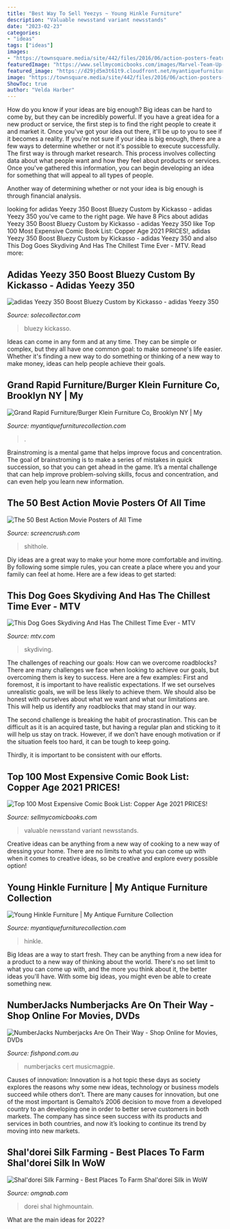 ```yaml
---
title: "Best Way To Sell Yeezys ~ Young Hinkle Furniture"
description: "Valuable newsstand variant newsstands"
date: "2023-02-23"
categories:
- "ideas"
tags: ["ideas"]
images:
- "https://townsquare.media/site/442/files/2016/06/action-posters-featured.jpg?w=1200&amp;h=0&amp;zc=1&amp;s=0&amp;a=t&amp;q=89"
featuredImage: "https://www.sellmycomicbooks.com/images/Marvel-Team-Up-141-newsstand-variant.png"
featured_image: "https://d29jd5m3t61t9.cloudfront.net/myantiquefurniturecollection.com/images/fbfiles/images/Label-gpnc9wg8ll_v_1601659707.jpg"
image: "https://townsquare.media/site/442/files/2016/06/action-posters-featured.jpg?w=1200&amp;h=0&amp;zc=1&amp;s=0&amp;a=t&amp;q=89"
ShowToc: true
author: "Velda Harber"
---
```



How do you know if your ideas are big enough?
Big ideas can be hard to come by, but they can be incredibly powerful. If you have a great idea for a new product or service, the first step is to find the right people to create it and market it. Once you've got your idea out there, it'll be up to you to see if it becomes a reality. If you're not sure if your idea is big enough, there are a few ways to determine whether or not it's possible to execute successfully. 
The first way is through market research. This process involves collecting data about what people want and how they feel about products or services. Once you've gathered this information, you can begin developing an idea for something that will appeal to all types of people. 

Another way of determining whether or not your idea is big enough is through financial analysis.

	

		
looking for adidas Yeezy 350 Boost Bluezy Custom by Kickasso - adidas Yeezy 350 you've came to the right page. We have 8 Pics about adidas Yeezy 350 Boost Bluezy Custom by Kickasso - adidas Yeezy 350 like Top 100 Most Expensive Comic Book List: Copper Age 2021 PRICES!, adidas Yeezy 350 Boost Bluezy Custom by Kickasso - adidas Yeezy 350 and also This Dog Goes Skydiving And Has The Chillest Time Ever - MTV. Read more:
		
    
## Adidas Yeezy 350 Boost Bluezy Custom By Kickasso - Adidas Yeezy 350

<img loading=lazy src="https://images.solecollector.com/complex/images/f_auto,fl_lossy,q_auto,w_1200/adidas-yeezy-350-boost-bluezy-custom-kickasso_bllxo7/adidas-yeezy-350-boost-bluezy-custom-kickasso" onerror="this.onerror=null;this.src='https://tse3.mm.bing.net/th?id=OIP.-aerd_IzCreNKjqNMavXvQHaHa&amp;pid=15.1';" alt="adidas Yeezy 350 Boost Bluezy Custom by Kickasso - adidas Yeezy 350">

_Source: solecollector.com_

>bluezy kickasso. 

	

Ideas can come in any form and at any time. They can be simple or complex, but they all have one common goal: to make someone's life easier. Whether it's finding a new way to do something or thinking of a new way to make money, ideas can help people achieve their goals.

    
## Grand Rapid Furniture/Burger Klein Furniture Co, Brooklyn NY | My

<img loading=lazy src="https://d29jd5m3t61t9.cloudfront.net/myantiquefurniturecollection.com/images/fbfiles/images/Label-gpnc9wg8ll_v_1601659707.jpg" onerror="this.onerror=null;this.src='https://tse1.mm.bing.net/th?id=OIP._DRxqPEDMeefIWl9HOVi9wHaJ4&amp;pid=15.1';" alt="Grand Rapid Furniture/Burger Klein Furniture Co, Brooklyn NY | My">

_Source: myantiquefurniturecollection.com_

>. 

	

Brainstroming is a mental game that helps improve focus and concentration. The goal of brainstroming is to make a series of mistakes in quick succession, so that you can get ahead in the game. It’s a mental challenge that can help improve problem-solving skills, focus and concentration, and can even help you learn new information.

    
## The 50 Best Action Movie Posters Of All Time

<img loading=lazy src="https://townsquare.media/site/442/files/2016/06/action-posters-featured.jpg?w=1200&amp;h=0&amp;zc=1&amp;s=0&amp;a=t&amp;q=89" onerror="this.onerror=null;this.src='https://tse2.mm.bing.net/th?id=OIP.qgsYvJxfiKPCqlIEPysEtgHaE8&amp;pid=15.1';" alt="The 50 Best Action Movie Posters of All Time">

_Source: screencrush.com_

>shithole. 

	

Diy ideas are a great way to make your home more comfortable and inviting. By following some simple rules, you can create a place where you and your family can feel at home. Here are a few ideas to get started: 

    
## This Dog Goes Skydiving And Has The Chillest Time Ever - MTV

<img loading=lazy src="https://mtv.mtvnimages.com/uri/mgid:ao:image:mtv.com:47661?quality=0.8&amp;format=jpg&amp;width=1440&amp;height=810&amp;.jpg" onerror="this.onerror=null;this.src='https://tse2.mm.bing.net/th?id=OIP.iUTTPHdVDNaoDg64z67yAAHaEK&amp;pid=15.1';" alt="This Dog Goes Skydiving And Has The Chillest Time Ever - MTV">

_Source: mtv.com_

>skydiving. 

	

The challenges of reaching our goals: How can we overcome roadblocks?
There are many challenges we face when looking to achieve our goals, but overcoming them is key to success. Here are a few examples:
First and foremost, it is important to have realistic expectations. If we set ourselves unrealistic goals, we will be less likely to achieve them. We should also be honest with ourselves about what we want and what our limitations are. This will help us identify any roadblocks that may stand in our way.

The second challenge is breaking the habit of procrastination. This can be difficult as it is an acquired taste, but having a regular plan and sticking to it will help us stay on track. However, if we don’t have enough motivation or if the situation feels too hard, it can be tough to keep going.

Thirdly, it is important to be consistent with our efforts.

    
## Top 100 Most Expensive Comic Book List: Copper Age 2021 PRICES!

<img loading=lazy src="https://www.sellmycomicbooks.com/images/Marvel-Team-Up-141-newsstand-variant.png" onerror="this.onerror=null;this.src='https://tse2.mm.bing.net/th?id=OIP.Ogf-FSyki86EYiaNCFNV_AAAAA&amp;pid=15.1';" alt="Top 100 Most Expensive Comic Book List: Copper Age 2021 PRICES!">

_Source: sellmycomicbooks.com_

>valuable newsstand variant newsstands. 

	

Creative ideas can be anything from a new way of cooking to a new way of dressing your home. There are no limits to what you can come up with when it comes to creative ideas, so be creative and explore every possible option!

    
## Young Hinkle Furniture | My Antique Furniture Collection

<img loading=lazy src="https://d29jd5m3t61t9.cloudfront.net/myantiquefurniturecollection.com/images/fbfiles/images/828w/20170108_164125_v_1517508222.jpg" onerror="this.onerror=null;this.src='https://tse4.mm.bing.net/th?id=OIP.TTlL2ezNygLuBGDqM8yCQgHaJ4&amp;pid=15.1';" alt="Young Hinkle Furniture | My Antique Furniture Collection">

_Source: myantiquefurniturecollection.com_

>hinkle. 

	

Big Ideas are a way to start fresh. They can be anything from a new idea for a product to a new way of thinking about the world. There's no set limit to what you can come up with, and the more you think about it, the better ideas you'll have. With some big ideas, you might even be able to create something new.

    
## NumberJacks Numberjacks Are On Their Way - Shop Online For Movies, DVDs

<img loading=lazy src="https://cdn-r.fishpond.com.au/0018/225/011/189015287/6.jpeg" onerror="this.onerror=null;this.src='https://tse1.mm.bing.net/th?id=OIP.JQZDSeXx6GQJOCfThvaH7AAAAA&amp;pid=15.1';" alt="NumberJacks Numberjacks Are On Their Way - Shop Online for Movies, DVDs">

_Source: fishpond.com.au_

>numberjacks cert musicmagpie. 

	

Causes of innovation:
Innovation is a hot topic these days as society explores the reasons why some new ideas, technology or business models succeed while others don’t. There are many causes for innovation, but one of the most important is Gemalto’s 2006 decision to move from a developed country to an developing one in order to better serve customers in both markets. The company has since seen success with its products and services in both countries, and now it’s looking to continue its trend by moving into new markets.

    
## Shal&#039;dorei Silk Farming - Best Places To Farm Shal&#039;dorei Silk In WoW

<img loading=lazy src="https://www.omgnab.com/wp-content/uploads/Highmountain-ShalDorei-silk-cloth-768x504.png" onerror="this.onerror=null;this.src='https://tse2.mm.bing.net/th?id=OIP.LkHv7oJCT0c213xEP7oNawHaE3&amp;pid=15.1';" alt="Shal&#039;dorei Silk Farming - Best Places To Farm Shal&#039;dorei Silk in WoW">

_Source: omgnab.com_

>dorei shal highmountain. 

	

What are the main ideas for 2022?
 

